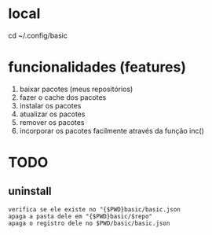 # local
cd ~/.config/basic

# funcionalidades (features)
1. baixar pacotes (meus repositórios)
2. fazer o cache dos pacotes
3. instalar os pacotes
4. atualizar os pacotes
5. remover os pacotes
6. incorporar os pacotes facilmente através da função inc()

# TODO
## uninstall
    verifica se ele existe no "{$PWD}basic/basic.json
    apaga a pasta dele em "{$PWD}basic/$repo"
    apaga o registro dele no $PWD/basic/basic.json
